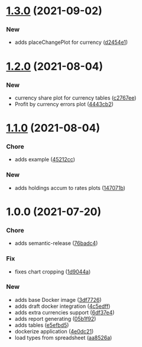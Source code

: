 # [1.3.0](https://github.com/pustovitDmytro/budget/compare/v1.2.0...v1.3.0) (2021-09-02)


### New

* adds placeChangePlot for currency ([d2454e1](https://github.com/pustovitDmytro/budget/commit/d2454e13c75d482f84cbe06abec8f582a4467639))

# [1.2.0](https://github.com/pustovitDmytro/budget/compare/v1.1.0...v1.2.0) (2021-08-04)


### New

* currency share plot for currency tables ([c2767ee](https://github.com/pustovitDmytro/budget/commit/c2767eeca9500ad9fbdddcb45dedb139c85fac0d))
* Profit by currency errors plot ([4443cb2](https://github.com/pustovitDmytro/budget/commit/4443cb275f9ec3acb566a30e9c038a25e3f3e304))

# [1.1.0](https://github.com/pustovitDmytro/budget/compare/v1.0.0...v1.1.0) (2021-08-04)


### Chore

* adds example ([45212cc](https://github.com/pustovitDmytro/budget/commit/45212cc4e56f4599e73c0adf7abc33b12ef46021))

### New

* adds holdings accum to rates plots ([147071b](https://github.com/pustovitDmytro/budget/commit/147071b05b563da8b9f96626aff33c11d510a669))

# 1.0.0 (2021-07-20)


### Chore

* adds semantic-release ([76badc4](https://github.com/pustovitDmytro/budget/commit/76badc4aa767a9c674076ddf9266bb54e8abb2f2))

### Fix

* fixes chart cropping ([1d9044a](https://github.com/pustovitDmytro/budget/commit/1d9044a3a9c172562932e78ce823a83be0d2f01d))

### New

* adds base Docker image ([3df7726](https://github.com/pustovitDmytro/budget/commit/3df77267721cb2ebe66c1439d4932372c9a56efa))
* adds draft docker integration ([4c5edff](https://github.com/pustovitDmytro/budget/commit/4c5edff04aa587d0f9e14d1b771331417824133e))
* adds extra currencies support ([6df37e4](https://github.com/pustovitDmytro/budget/commit/6df37e436f15d65152670ed8284a545d76e90510))
* adds report generating ([05b1f92](https://github.com/pustovitDmytro/budget/commit/05b1f928336b7c66b210aadf034f71e68e3dbde9))
* adds tables ([e5efbd5](https://github.com/pustovitDmytro/budget/commit/e5efbd547d4270bfdee86fba600c9546a4eb8aea))
* dockerize application ([4e0dc21](https://github.com/pustovitDmytro/budget/commit/4e0dc21984ef278c0b2e0d4d2d6e0d2a51cc5049))
* load types from spreadsheet ([aa8526a](https://github.com/pustovitDmytro/budget/commit/aa8526abc3f453ad3f59e395a93fa4b3345aa7e4))
